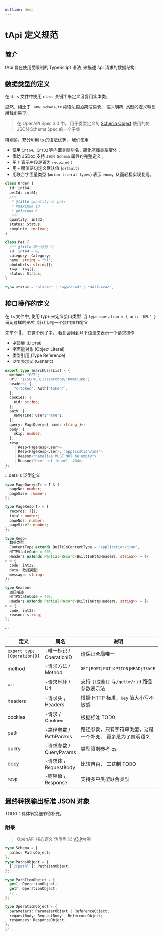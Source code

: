 ```yaml
---
outline: deep
---
```


# tApi 定义规范

## 简介

tApi 旨在使用受限制的 TypeScript 语法, 来描述 Api 请求的数据结构;

## 数据类型的定义

在 `d.ts` 文件中使用 `class` 关键字来定义可复用实体类;

显然，相比于 `JSON Schema`, ts 的语法更加简洁易读， 语义明确, 类型的定义和复用轻而易举;

> 在 OpenAPI Spec 3.0 中， 用于类型定义的 [Schema Object](https://swagger.io/specification/v3/) 使用的使 JSON Schema Spec 的一个子集

特别的，充分利用 ts 的语法优势， 我们使用

- 使用 `int64`、`int32` 等内置类型别名，简化基础类型变体；
- 借助 JSDoc 支持 `JSON Schema` 属性的完整定义；
- 用 `?` 表示字段是否为 `required`；
- 用 `=` 赋值语句定义默认值 (`default`)；
- 用联合字面量类型 (`union literal types`) 表示 `enum`，从而轻松实现复用。

```ts
class Order {
  id: int64;
  petId: int64;
  /**
   * @title quantity of pets
   * @maximum 10
   * @minimum 0
   **/
  quantity: int32;
  status: Status;
  complete: boolean;
}

class Pet {
  /** @title 唯一标志 */
  id: int64 = 0;
  category: Category;
  name: string = "hi";
  photoUrls: string[];
  tags: Tag[];
  status: Status;
}

type Status = "placed" | "approved" | "delivered";
```

## 接口操作的定义

在 `ts` 文件中, 使用 type 来定义接口类型; 当 `type operation = { url: 'URL' }` 满足这样的形式, 就认为是一个接口操作定义

先举个 🌰， 在这个例子中， 我们会用到以下语法来表示一个请求操作

- 字面量 (Literal)
- 字面量对象 (Object Literal)
- 类型引用 (Type Reference)
- 泛型表示法 (Generic)

```ts
export type searchUserList = {
  method: "GET";
  url: "{{SERVER}}/searchby/:namelike";
  headers: {
    "x-token": Auth["token"];
  };
  cookies: {
    uid: string;
  };
  path: {
    namelike: User["name"];
  };
  query: PageQuery<{ name: string }>;
  body: {
    skip: number;
  };
  resp:
    | Resp<PageResp<User>>
    | Resp<PageResp<User>, "application/xml">
    | Reason<"namelike MUST NOT be empty">
    | Reason<"User not found", 404>;
};
```

:::details 泛型定义

```ts
type PageQuery<T> = T & {
  pageNo: number;
  pageSize: number;
};

type PageResp<T> = {
  records: T[];
  total: number;
  pageNo?: number;
  pageSize?: number;
};

type Resp<
  数据类型,
  ContentType extends BuiltInContentType = "application/json",
  HTTPStateCode = 200,
  Headers extends Partial<Record<BuiltInHttpHeaders, string>> = {}
> = {
  code: int32;
  data: 数据类型;
  message: string;
};

type Reason<
  原因描述,
  HTTPStateCode = 400,
  Headers extends Partial<Record<BuiltInHttpHeaders, string>> = {}
> = {
  code: int32;
  reason: string;
};
```

:::

| 定义                        | 属名                    | 说明                                                        |
| --------------------------- | ----------------------- | ----------------------------------------------------------- |
| `export type [OperationID]` | -唯一标识 / OperationID | 请保证全局唯一                                              |
| method                      | -请求方法 / Method      | `GET\|POST\|PUT\|OPTION\|HEAD\|TRACE`                       |
| url                         | -请求地址 / Url         | 支持 `{{变量}}` 与`/getby/:id` 路径参数表示法               |
| headers                     | -请求头 / Headers       | 根据 HTTP 标准，`Key` 值大小写不敏感                        |
| cookies                     | -请求 / Cookies         | 根据标准 TODO                                               |
| path                        | -路径参数 / PathParams  | 路径参数，只有字符串类型，这是一个补充， 更多是为了表明语义 |
| query                       | -请求参数 / QueryParams | 类型限制参考 qs                                             |
| body                        | -请求体 / RequestBody   | 比较自由， 二进制 TODO                                      |
| resp                        | -响应值 / Response      | 支持多中类型联合类型                                        |

## 最终转换输出标准 JSON 对象

TODO：具体转换细节待补充。

### 附录

> OpenAPI 核心定义 伪类型 以 [v3.0](https://swagger.io/specification/v3/)为例

```ts
type Schema = {
  paths: PathsObject;
};
type PathsObject = {
  [`/{path}`]: PathItemObject;
};

type PathItemObejct = {
  get?: OperationObject;
  get?: OperationObject;
  // ...
};

type OperationObject = {
  parameters: ParameterObject | ReferenceObject;
  requestBody: RequestBody | ReferenceObject;
  responses: ResponseObject;
};
// ...
```
